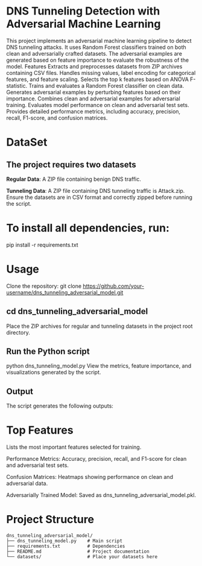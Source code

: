 # DNS Tunneling Detection with Adversarial Machine Learning
This project implements an adversarial machine learning pipeline to detect DNS tunneling attacks. It uses Random Forest classifiers trained on both clean and adversarially crafted datasets. The adversarial examples are generated based on feature importance to evaluate the robustness of the model.
Features
Extracts and preprocesses datasets from ZIP archives containing CSV files.
Handles missing values, label encoding for categorical features, and feature scaling.
Selects the top k features based on ANOVA F-statistic.
Trains and evaluates a Random Forest classifier on clean data.
Generates adversarial examples by perturbing features based on their importance.
Combines clean and adversarial examples for adversarial training.
Evaluates model performance on clean and adversarial test sets.
Provides detailed performance metrics, including accuracy, precision, recall, F1-score, and confusion matrices.

# DataSet

## The project requires two datasets

**Regular Data**: A ZIP file containing benign DNS traffic.

**Tunneling Data**: A ZIP file containing DNS tunneling traffic is Attack.zip.
Ensure the datasets are in CSV format and correctly zipped before running the script.

# To install all dependencies, run:
pip install -r requirements.txt

#  Usage
Clone the repository:
git clone https://github.com/your-username/dns_tunneling_adversarial_model.git

## cd dns_tunneling_adversarial_model
Place the ZIP archives for regular and tunneling datasets in the project root directory.

## Run the Python script
python dns_tunneling_model.py
View the metrics, feature importance, and visualizations generated by the script.

## Output
The script generates the following outputs:

# Top Features
Lists the most important features selected for training.

Performance Metrics: Accuracy, precision, recall, and F1-score for clean and adversarial test sets.

Confusion Matrices: Heatmaps showing performance on clean and adversarial data.

Adversarially Trained Model: Saved as dns_tunneling_adversarial_model.pkl.

# Project Structure
```plaintext
dns_tunneling_adversarial_model/
├── dns_tunneling_model.py    # Main script
├── requirements.txt          # Dependencies
├── README.md                 # Project documentation
└── datasets/                 # Place your datasets here

